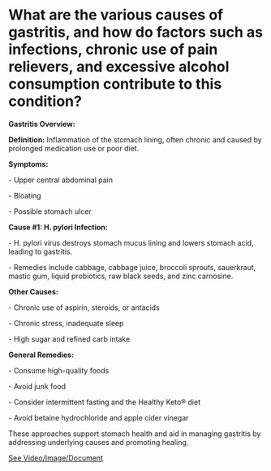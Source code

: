 # What are the various causes of gastritis, and how do factors such as infections, chronic use of pain relievers, and excessive alcohol consumption contribute to this condition?

**Gastritis Overview:**

**Definition:** Inflammation of the stomach lining, often chronic and caused by prolonged medication use or poor diet.

**Symptoms:**

\- Upper central abdominal pain

\- Bloating

\- Possible stomach ulcer

**Cause #1: H. pylori Infection:**

\- H. pylori virus destroys stomach mucus lining and lowers stomach acid, leading to gastritis.

\- Remedies include cabbage, cabbage juice, broccoli sprouts, sauerkraut, mastic gum, liquid probiotics, raw black seeds, and zinc carnosine.

**Other Causes:**

\- Chronic use of aspirin, steroids, or antacids

\- Chronic stress, inadequate sleep

\- High sugar and refined carb intake

**General Remedies:**

\- Consume high-quality foods

\- Avoid junk food

\- Consider intermittent fasting and the Healthy Keto® diet

\- Avoid betaine hydrochloride and apple cider vinegar

These approaches support stomach health and aid in managing gastritis by addressing underlying causes and promoting healing.

 [See Video/Image/Document](https://hls-player.drberg.com/asset?path=migrated-assets/what-is-gastritis-the-best-food-vegetable-for-gastritis-drberg)